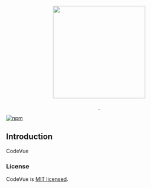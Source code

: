 <p align="center">
  <img width="250" src="https://fidelusperutravel.com/wp-content/uploads/2018/03/vuecode-01.png">
</p>

<p align="center">
<a href="https://vuejs.org">
    <img alt="" src="https://img.shields.io/badge/vue.js-2.x-green.svg?style=flat-square">
</a>

<a href="https://getbootstrap.com/docs/4.0">
    <img alt="" src="https://img.shields.io/badge/bootstrap-4.0.0-800080.svg?style=flat-square">
</a>


[![npm](https://img.shields.io/npm/l/express.svg)](codevue)

</p>

## Introduction
CodeVue 

### License
CodeVue is [MIT licensed](./LICENSE).
